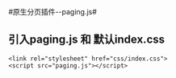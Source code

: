 #原生分页插件--paging.js#

## 引入paging.js 和 默认index.css ##
```
<link rel="stylesheet" href="css/index.css">
<script src="paging.js"></script>
```
